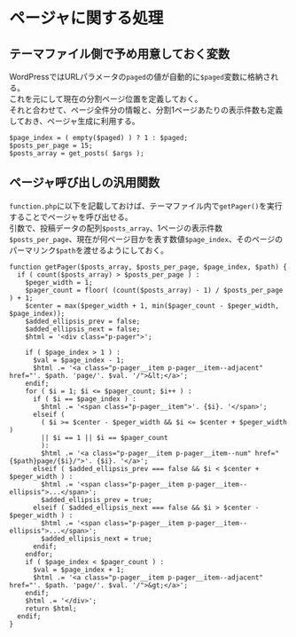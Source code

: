 # ページャに関する処理

## テーマファイル側で予め用意しておく変数

WordPressではURLパラメータの`paged`の値が自動的に`$paged`変数に格納される。  
これを元にして現在の分割ページ位置を定義しておく。  
それと合わせて、ページ全件分の情報と、分割1ページあたりの表示件数も定義しておき、ページャ生成に利用する。

    $page_index = ( empty($paged) ) ? 1 : $paged;
    $posts_per_page = 15;
    $posts_array = get_posts( $args );

## ページャ呼び出しの汎用関数

`function.php`に以下を記載しておけば、テーマファイル内で`getPager()`を実行することでページャを呼び出せる。  
引数で、投稿データの配列`$posts_array`、1ページの表示件数`$posts_per_page`、現在が何ページ目かを表す数値`$page_index`、そのページのパーマリンク`$path`を渡せるようにしておく。

    function getPager($posts_array, $posts_per_page, $page_index, $path) {
      if ( count($posts_array) > $posts_per_page ) :
        $peger_width = 1;
        $pager_count = floor( (count($posts_array) - 1) / $posts_per_page ) + 1;
        $center = max($peger_width + 1, min($pager_count - $peger_width, $page_index));
        $added_ellipsis_prev = false;
        $added_ellipsis_next = false;
        $html = '<div class="p-pager">';

        if ( $page_index > 1 ) :
          $val = $page_index - 1;
          $html .= '<a class="p-pager__item p-pager__item--adjacent" href="'. $path. 'page/'. $val. '/">&lt;</a>';
        endif;
        for ( $i = 1; $i <= $pager_count; $i++ ) :
          if ( $i == $page_index ) :
            $html .= '<span class="p-pager__item">'. {$i}. '</span>';
          elseif (
            ( $i >= $center - $peger_width && $i <= $center + $peger_width )
            || $i == 1 || $i == $pager_count
            ):
            $html .= '<a class="p-pager__item p-pager__item--num" href="{$path}page/{$i}/">'. {$i}. '</a>';
          elseif ( $added_ellipsis_prev === false && $i < $center + $peger_width ) :
            $html .= '<span class="p-pager__item p-pager__item--ellipsis">...</span>';
            $added_ellipsis_prev = true;
          elseif ( $added_ellipsis_next === false && $i > $center - $peger_width ) :
            $html .= '<span class="p-pager__item p-pager__item--ellipsis">...</span>';
            $added_ellipsis_next = true;
          endif;
        endfor;
        if ( $page_index < $pager_count ) :
          $val = $page_index + 1;
          $html .= '<a class="p-pager__item p-pager__item--adjacent" href="'. $path. 'page/'. $val. '/">&gt;</a>';
        endif;
        $html .= '</div>';
        return $html;
      endif;
    }
